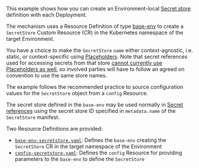This example shows how you can create an Environment-local [Secret store](https://developer.humanitec.com/guides/platform-engineers/security/connect-secret-stores/overview/) definition with each Deployment.

The mechanism uses a Resource Definition of type [base-env](https://developer.humanitec.com/platform-orchestrator/reference/resource-types/#base-env) to create a `SecretStore` Custom Resource (CR) in the Kubernetes namespace of the target Environment.

You have a choice to make the `SecretStore` `name` either context-agnostic, i.e. static, or context-specific using [Placeholders](https://developer.humanitec.com/platform-orchestrator/reference/placeholders/). Note that secret references used for accessing secrets from that store [cannot currently use Placeholders as well](https://developer.humanitec.com/platform-orchestrator/security/secret-references/#limitations), so involved parties will have to follow an agreed on convention to use the same store names.

The example follows the recommended practice to source configuration values for the `SecretStore` object from a `config` Resource.

The secret store defined in the `base-env` may be used normally in [Secret references](https://developer.humanitec.com/platform-orchestrator/security/secret-references/) using the secret store ID specified in `metadata.name` of the `SecretStore` manifest.

Two Resource Definitions are provided:

- [`base-env-secretstore.yaml`](./base-env-secretstore.yaml): Defines the `base-env` creating the `SecretStore` CR in the target namespace of the Environment
- [`config-secretstore.yaml`](./config-secretstore.yaml): Defines the `config` Resource for providing parameters to the `base-env` to define the `SecretStore`
